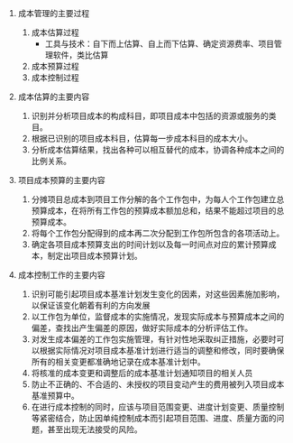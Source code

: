 1. 成本管理的主要过程
    1. 成本估算过程
        - 工具与技术：自下而上估算、自上而下估算、确定资源费率、项目管理软件，类比估算
    2. 成本预算过程
    3. 成本控制过程

2. 成本估算的主要内容
    1. 识别并分析项目成本的构成科目，即项目成本中包括的资源或服务的类目。
    2. 根据已识别的项目成本科目，估算每一步成本科目的成本大小。
    3. 分析成本估算结果，找出各种可以相互替代的成本，协调各种成本之间的比例关系。

3. 项目成本预算的主要内容
    1. 分摊项目总成本到项目工作分解的各个工作包中，为每人个工作包建立总预算成本，在将所有工作包的预算成本额加总和，结果不能超过项目的总预算成本。
    2. 将每个工作包分配得到的成本再二次分配到工作包所包含的各项活动上。
    3. 确定各项目成本预算支出的时间计划以及每一时间点对应的累计预算成本，制定出项目成本预算计划。

4. 成本控制工作的主要内容
    1. 识别可能引起项目成本基准计划发生变化的因素，对这些因素施加影响，以保证该变化朝着有利的方向发展
    2. 以工作包为单位，监督成本的实施情况，发现实际成本与预算成本之间的偏差，查找出产生偏差的原因，做好实际成本的分析评估工作。
    3. 对发生成本偏差的工作包实施管理，有针对性地采取纠正措施，必要时可以根据实际情况对项目成本基准计划进行适当的调整和修改，同时要确保所有的相关变更都准确地记录在成本基准计划中。
    4. 将核准的成本变更和调整后的成本基准计划通知项目的相关人员
    5. 防止不正确的、不合适的、未授权的项目变动产生的费用被列入项目成本基准预算中。
    6. 在进行成本控制的同时，应该与项目范围变更、进度计划变更、质量控制等紧密结合，防止因单纯控制成本而引起项目范围、进度、质量方面的问题，甚至出现无法接受的风险。
